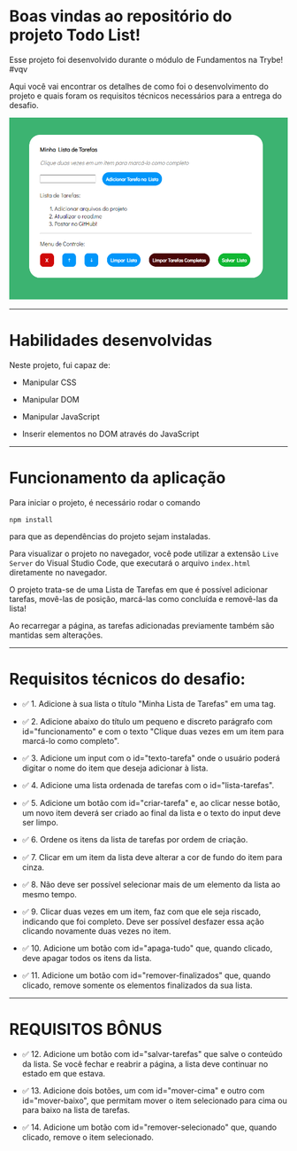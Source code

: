 # Boas vindas ao repositório do projeto <b>Todo List</b>!

Esse projeto foi desenvolvido durante o módulo de Fundamentos na Trybe! #vqv 

Aqui você vai encontrar os detalhes de como foi o desenvolvimento do projeto e quais foram os requisitos técnicos necessários para a entrega do desafio.

![Imagem do projeto](images/todo-list.png)

---

# Habilidades desenvolvidas

Neste projeto, fui capaz de:

- Manipular CSS

- Manipular DOM

- Manipular JavaScript

- Inserir elementos no DOM através do JavaScript

---

# Funcionamento da aplicação

Para iniciar o projeto, é necessário rodar o comando
```
npm install
```
para que as dependências do projeto sejam instaladas.

Para visualizar o projeto no navegador, você pode utilizar a extensão `Live Server` do Visual Studio Code, que executará o arquivo `index.html` diretamente no navegador.

O projeto trata-se de uma Lista de Tarefas em que é possível adicionar tarefas, movê-las de posição, marcá-las como concluída e removê-las da lista!

Ao recarregar a página, as tarefas adicionadas previamente também são mantidas sem alterações.

---

# Requisitos técnicos do desafio:

- ✅ 1. Adicione à sua lista o título "Minha Lista de Tarefas" em uma tag.

- ✅ 2. Adicione abaixo do título um pequeno e discreto parágrafo com id="funcionamento" e com o texto "Clique duas vezes em um item para marcá-lo como completo".

- ✅ 3. Adicione um input com o id="texto-tarefa" onde o usuário poderá digitar o nome do item que deseja adicionar à lista.

- ✅ 4. Adicione uma lista ordenada de tarefas com o id="lista-tarefas".

- ✅ 5. Adicione um botão com id="criar-tarefa" e, ao clicar nesse botão, um novo item deverá ser criado ao final da lista e o texto do input deve ser limpo.

- ✅ 6. Ordene os itens da lista de tarefas por ordem de criação.

- ✅ 7. Clicar em um item da lista deve alterar a cor de fundo do item para cinza.

- ✅ 8. Não deve ser possível selecionar mais de um elemento da lista ao mesmo tempo.

- ✅ 9. Clicar duas vezes em um item, faz com que ele seja riscado, indicando que foi completo. Deve ser possível desfazer essa ação clicando novamente duas vezes no item.

- ✅ 10. Adicione um botão com id="apaga-tudo" que, quando clicado, deve apagar todos os itens da lista.

- ✅ 11. Adicione um botão com id="remover-finalizados" que, quando clicado, remove somente os elementos finalizados da sua lista.

--- 

# REQUISITOS BÔNUS

- ✅ 12. Adicione um botão com id="salvar-tarefas" que salve o conteúdo da lista. Se você fechar e reabrir a página, a lista deve continuar no estado em que estava.

- ✅ 13. Adicione dois botões, um com id="mover-cima" e outro com id="mover-baixo", que permitam mover o item selecionado para cima ou para baixo na lista de tarefas.

- ✅ 14. Adicione um botão com id="remover-selecionado" que, quando clicado, remove o item selecionado.
